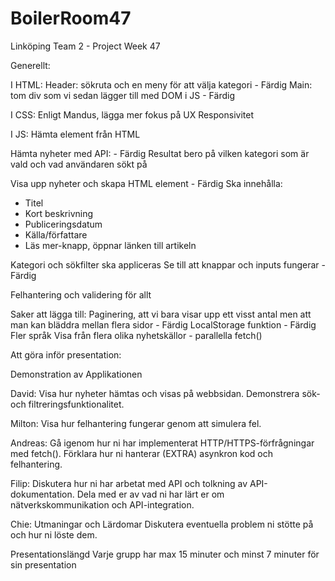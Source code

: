 # BoilerRoom47
 Linköping Team 2 - Project Week 47

Generellt:

I HTML: 
Header: sökruta och en meny för att välja kategori - Färdig
Main: tom div som vi sedan lägger till med DOM i JS - Färdig

I CSS:
Enligt Mandus, lägga mer fokus på UX
Responsivitet

I JS: 
Hämta element från HTML

Hämta nyheter med API: - Färdig
Resultat bero på vilken kategori som är vald och vad användaren sökt på

Visa upp nyheter och skapa HTML element - Färdig
Ska innehålla:
- Titel
- Kort beskrivning
- Publiceringsdatum
- Källa/författare
- Läs mer-knapp, öppnar länken till artikeln

Kategori och sökfilter ska appliceras
Se till att knappar och inputs fungerar - Färdig

Felhantering och validering för allt

Saker att lägga till:
Paginering, att vi bara visar upp ett visst antal men att man kan bläddra mellan flera sidor - Färdig
LocalStorage funktion - Färdig
Fler språk
Visa från flera olika nyhetskällor - parallella fetch()

Att göra inför presentation:

Demonstration av Applikationen

David:
Visa hur nyheter hämtas och visas på webbsidan.
Demonstrera sök- och filtreringsfunktionalitet.

Milton:
Visa hur felhantering fungerar genom att simulera fel.

Andreas:
Gå igenom hur ni har implementerat HTTP/HTTPS-förfrågningar med fetch().
Förklara hur ni hanterar (EXTRA) asynkron kod och felhantering.

Filip:
Diskutera hur ni har arbetat med API och tolkning av API-dokumentation.
Dela med er av vad ni har lärt er om nätverkskommunikation och API-integration.

Chie:
Utmaningar och Lärdomar
Diskutera eventuella problem ni stötte på och hur ni löste dem.


Presentationslängd
Varje grupp har max 15 minuter och minst 7 minuter för sin presentation